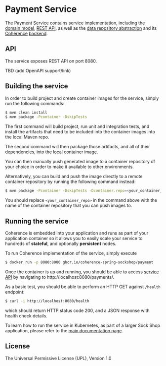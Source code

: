 # Payment Service

The Payment Service contains service implementation, including the
[domain model](src/main/java/com/oracle/coherence/examples/sockshop/spring/payment/Authorization.java),
[REST API](src/main/java/com/oracle/coherence/examples/sockshop/spring/payment/PaymentResource.java), as well as the
[data repository abstraction](src/main/java/com/oracle/coherence/examples/sockshop/spring/payment/PaymentRepository.java)
and its [Coherence](https://coherence.community/) [backend](src/main/java/com/oracle/coherence/examples/sockshop/spring/payment/CoherencePaymentRepository.java).

## API

The service exposes REST API on port 8080. 

TBD (add OpenAPI support/link)

## Building the service

In order to build project and create container images for the service, simply run the 
following commands:

```bash
$ mvn clean install
$ mvn package -Pcontainer -DskipTests
``` 

The first command will build project, run unit and integration tests, and install the
artifacts that need to be included into the container images into the local Maven repo.

The second command will then package those artifacts, and all of their dependencies, into
the local container image.

You can then manually push generated image to a container repository of your choice in order
to make it available to other environments.

Alternatively, you can build and push the image directly to a remote container repository by
running the following command instead:

```bash
$ mvn package -Pcontainer -DskipTests -Dcontainer.repo=<your_container_repo> -Djib.goal=build
```

You should replace `<your_container_repo>` in the command above with the name of the 
container repository that you can push images to.

## Running the service

Coherence is embedded into your application and runs as part
of your application container so it allows you to easily scale your service to hundreds of **stateful**,
and optionally **persistent** nodes.

To run Coherence implementation of the service, simply execute

```bash
$ docker run -p 8080:8080 ghcr.io/coherence-spring-sockshop/payment
```

Once the container is up and running, you should be able to access [service API](./README.md#api)
by navigating to http://localhost:8080/payments/.

As a basic test, you should be able to perform an HTTP GET against `/health` endpoint:

```bash
$ curl -i http://localhost:8080/health
```
which should return HTTP status code 200, and a JSON response with health check details.

To learn how to run the service in Kubernetes, as part of a larger Sock Shop application,
please refer to the [main documentation page](../README.md).

## License

The Universal Permissive License (UPL), Version 1.0
